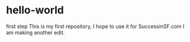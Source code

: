 # hello-world
first step
This is my first repository, I hope to use it for SuccessinSF.com
I am making another edit. 

